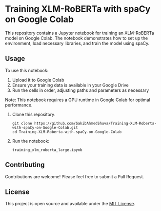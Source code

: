 # Training XLM-RoBERTa with spaCy on Google Colab

This repository contains a Jupyter notebook for training an XLM-RoBERTa model on Google Colab. The notebook demonstrates how to set up the environment, load necessary libraries, and train the model using spaCy.

## Usage

To use this notebook:
1. Upload it to Google Colab
2. Ensure your training data is available in your Google Drive
3. Run the cells in order, adjusting paths and parameters as necessary

Note: This notebook requires a GPU runtime in Google Colab for optimal performance.

1. Clone this repository:
   ```
   git clone https://github.com/SakibAhmedShuva/Training-XLM-Roberta-with-spaCy-on-Google-Colab.git
   cd Training-XLM-Roberta-with-spaCy-on-Google-Colab
   ```

2. Run the notebook:
   ```
   training_xlm_roberta_large.ipynb
   ```
   
## Contributing

Contributions are welcome! Please feel free to submit a Pull Request.

## License

This project is open source and available under the [MIT License](LICENSE).
